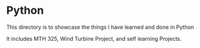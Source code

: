 Python
======
This directory is to showcase the things I have learned and done in Python

It includes MTH 325, Wind Turbine Project, and self learning Projects.
